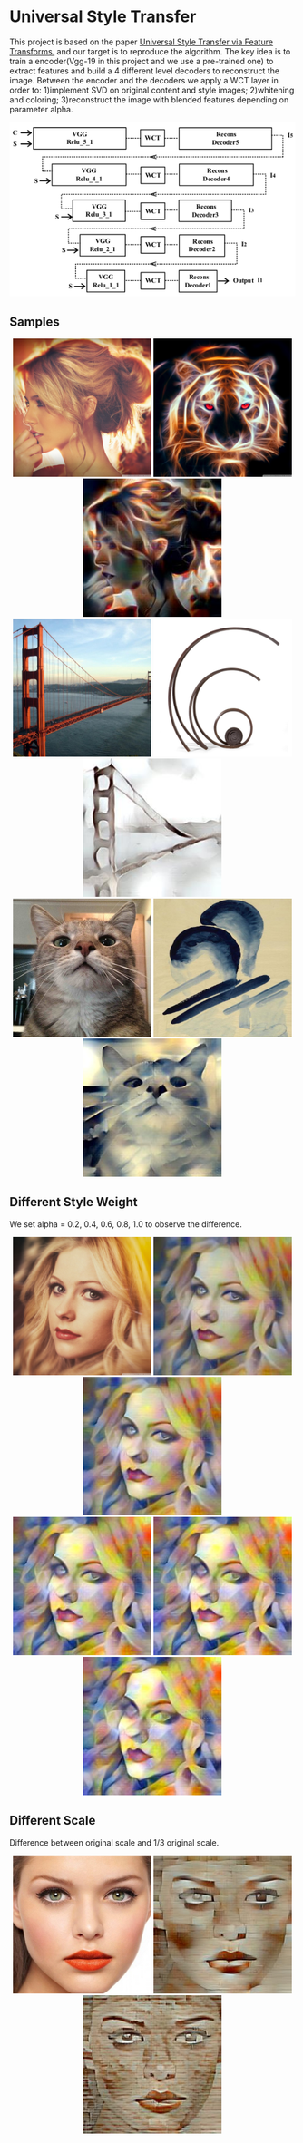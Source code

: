 # Universal Style Transfer

This project is based on the paper [Universal Style Transfer via Feature Transforms.](https://arxiv.org/pdf/1705.08086.pdf) and our target is to reproduce the algorithm. The key idea is to train a encoder(Vgg-19 in this project and we use a pre-trained one) to extract features and build a 4 different level decoders to reconstruct the image. Between the encoder and the decoders we apply a WCT layer in order to: 1)implement SVD on original content and style images; 2)whitening and coloring; 3)reconstruct the image with blended features depending on parameter alpha.

![image](network.png)

## Samples
<div align=center><img width="244" height="244" src="data/content/028.jpg" >
<img width = "244" height="244" src ="data/style/088.jpg">
<img width = "244" height="244" src="data/output/028_088_trensferred.jpg">
<br>
<img width="244" height="244" src="data/content/05.jpg" >
<img width = "244" height="244" src ="data/style/09.jpg">
<img width = "244" height="244" src="data/output/05_09_trensferred.jpg">
<br>
<img width="244" height="244" src="data/content/im3.jpg" >
<img width = "244" height="244" src ="data/style/10.jpg">
<img width = "244" height="244" src="data/output/im3_10_trensferred.jpg">
 <br> 
 <div align=left>  

## Different Style Weight

We set alpha = 0.2, 0.4, 0.6, 0.8, 1.0 to observe the difference.
<div align=center><img width="244" height="244" src="data/content/004.jpg" >
<img width = "244" height="244" src ="data/output/004_s5_trensferred2.jpg">
<img width = "244" height="244" src="data/output/004_s5_trensferred4.jpg">
<br>
<img width="244" height="244" src="data/output/004_s5_trensferred6.jpg" >
<img width = "244" height="244" src ="data/output/004_s5_trensferred8.jpg">
<img width = "244" height="244" src="data/output/004_s5_trensferred10.jpg">
 <br> 
 <div align=left>  

## Different Scale
Difference between original scale and 1/3 original scale.
<div align=center><img width="244" height="244" src="data/content/04.jpg" >
<img width = "244" height="244" src ="data/output/04_brick1_trensferred1.jpg">
<img width = "244" height="244" src="data/output/04_brick1_trensferred2.jpg">
 <br> 
 <div align=left>
